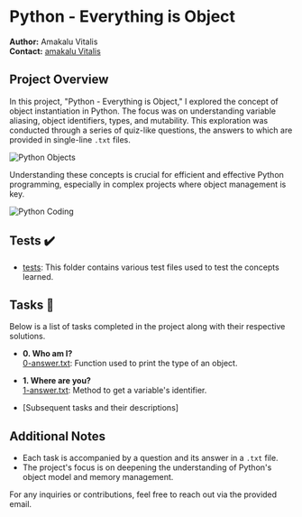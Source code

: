 # Python - Everything is Object

**Author:** Amakalu Vitalis  
**Contact:** [amakalu Vitalis](mailto:amakalu.vitalis@example.com)

## Project Overview

In this project, "Python - Everything is Object," I explored the concept of object instantiation in Python. The focus was on understanding variable aliasing, object identifiers, types, and mutability. This exploration was conducted through a series of quiz-like questions, the answers to which are provided in single-line `.txt` files.

![Python Objects](https://s3.amazonaws.com/intranet-projects-files/holbertonschool-higher-level_programming+/252/r_208403_QPSN8.jpg)

Understanding these concepts is crucial for efficient and effective Python programming, especially in complex projects where object management is key.

![Python Coding](https://media.giphy.com/media/wAjfQ9MLUfFjq/giphy.gif)

## Tests :heavy_check_mark:

- [tests](./tests): This folder contains various test files used to test the concepts learned.

## Tasks :page_with_curl:

Below is a list of tasks completed in the project along with their respective solutions.

- **0. Who am I?**  
  [0-answer.txt](./0-answer.txt): Function used to print the type of an object.

- **1. Where are you?**  
  [1-answer.txt](./1-answer.txt): Method to get a variable's identifier.

- [Subsequent tasks and their descriptions]

## Additional Notes

- Each task is accompanied by a question and its answer in a `.txt` file.
- The project's focus is on deepening the understanding of Python's object model and memory management.

For any inquiries or contributions, feel free to reach out via the provided email.
